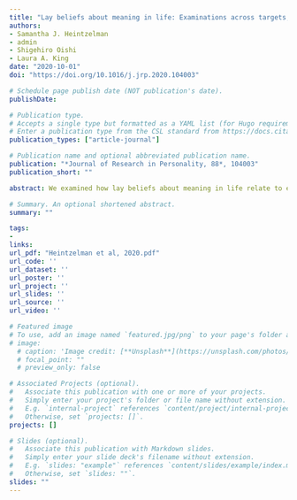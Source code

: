 ```yaml
---
title: "Lay beliefs about meaning in life: Examinations across targets, time, and countries"
authors: 
- Samantha J. Heintzelman
- admin
- Shigehiro Oishi
- Laura A. King
date: "2020-10-01"
doi: "https://doi.org/10.1016/j.jrp.2020.104003"

# Schedule page publish date (NOT publication's date).
publishDate: 

# Publication type.
# Accepts a single type but formatted as a YAML list (for Hugo requirements).
# Enter a publication type from the CSL standard from https://docs.citationstyles.org/en/stable/specification.html#appendix-iii-types
publication_types: ["article-journal"]

# Publication name and optional abbreviated publication name.
publication: "*Journal of Research in Personality, 88*, 104003"
publication_short: ""

abstract: We examined how lay beliefs about meaning in life relate to experiences of personal meaning. In Study 1 (N = 406) meaning in life was perceived to be a common experience, but one that requires effort to attain, and these beliefs related to levels of meaning in life. Participants viewed their own lives as more meaningful than the average person's, and technology as both creating challenges and providing supports for meaning. Study 2 (N = 1719) showed cross-country variation in levels of and beliefs about meaning across eight countries. However, social relationships and happiness were identified as the strongest sources of meaning in life consistently across countries. We discuss the value of lay beliefs for understanding meaning in life both within and across cultures.

# Summary. An optional shortened abstract.
summary: ""

tags:
- 
links:
url_pdf: "Heintzelman et al, 2020.pdf"
url_code: ''
url_dataset: ''
url_poster: ''
url_project: ''
url_slides: ''
url_source: ''
url_video: ''

# Featured image
# To use, add an image named `featured.jpg/png` to your page's folder and uncomment lines below 
# image:
  # caption: 'Image credit: [**Unsplash**](https://unsplash.com/photos/s9CC2SKySJM)'
  # focal_point: ""
  # preview_only: false

# Associated Projects (optional).
#   Associate this publication with one or more of your projects.
#   Simply enter your project's folder or file name without extension.
#   E.g. `internal-project` references `content/project/internal-project/index.md`.
#   Otherwise, set `projects: []`.
projects: []

# Slides (optional).
#   Associate this publication with Markdown slides.
#   Simply enter your slide deck's filename without extension.
#   E.g. `slides: "example"` references `content/slides/example/index.md`.
#   Otherwise, set `slides: ""`.
slides: ""
---
```



